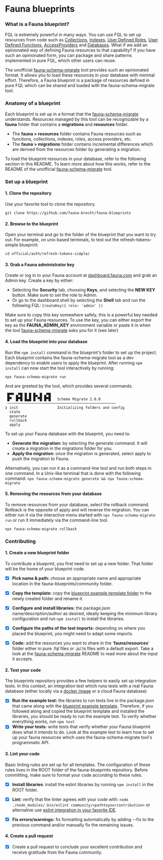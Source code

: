 

# Fauna blueprints

### What is a Fauna blueprint? 

FQL is extremely powerful in many ways. You can use FQL to set up resources from code such as [Collections](https://docs.fauna.com/fauna/current/api/fql/collections), [Indexes](https://docs.fauna.com/fauna/current/api/fql/indexes?lang=javascript), [User Defined Roles](https://docs.fauna.com/fauna/current/security/roles.html), [User Defined Functions,](https://docs.fauna.com/fauna/current/api/graphql/functions) [AccessProviders](https://docs.fauna.com/fauna/current/security/external/access_provider.html) and [Databases](https://docs.fauna.com/fauna/current/api/fql/databases). What if we add an opinionated way of defining Fauna resources to that capability? If you have such an opinionated form, you can package and share patterns implemented in pure FQL, which other users can reuse. 

The unofficial [fauna-schema-migrate](https://github.com/fauna-brecht/fauna-schema-migrate) tool provides such an opinionated format. It allows you to load these resources in your database with minimal effort. Therefore, a Fauna blueprint is a package of resources defined in pure FQL which can be shared and loaded with the fauna-schema-migrate tool. 

### Anatomy of a blueprint
Each blueprint is set up in a format that the [fauna-schema-migrate](https://github.com/fauna-brecht/fauna-schema-migrate) understands. Resources managed by this tool can be recognizable by a **fauna** folder that contains a **migrations** and **resources** folder.

- The **fauna > resources** folder contains Fauna resources such as functions, collections, indexes, roles, access providers, etc.
- The **fauna > migrations**  folder contains incremental differences which are derived from the resources folder by generating a migration.

To load the blueprint resources in your database, refer to the following section in this README. To learn more about how this works, refer to the README of the unofficial [fauna-schema-migrate](https://github.com/fauna-brecht/fauna-schema-migrate) tool.

### Set up a blueprint

#### 1. Clone the repository

Use your favorite tool to clone the repository.

```
git clone https://github.com/fauna-brecht/fauna-blueprints
```

#### 2. Browse to the blueprint

Open your terminal and go to the folder of the blueprint that you want to try out. For example, on unix based terminals, to test out the refresh-tokens-simple blueprint: 

```
cd official/auth/refresh-tokens-simple/
```

#### 3. Grab a Fauna administrator key

Create or log in to your Fauna account at [dashboard.fauna.com](https://dashboard.fauna.com/)  and grab an Admin key. Create a key by either: 

- Selecting the **Security** tab, choosing **Keys**, and selecting the **NEW KEY** button. Make sure to set the role to Admin.
- Or go to the dashboard shell by selecting the **Shell** tab and run the following FQL: `CreateKey({ role: 'admin' })`

Make sure to copy this key somewhere safely, this is a powerful key needed to set up your Fauna resources. To use the key, you can either export the key as the **FAUNA_ADMIN_KEY** environment variable or paste it in when the tool [fauna-schema-migrate](https://github.com/fauna-brecht/fauna-schema-migrate) asks you for it (see later)

#### 4. Load the blueprint into your database

Run the `npm install` command in the blueprint's folder to set up the project. Each blueprint contains the fauna-schema-migrate tool as a dev dependency to enable users to apply the blueprint. After running `npm install` can now start the tool interactively by running:

```npx fauna-schema-migrate run```

And are greeted by the tool, which provides several commands. 

```
 █▀▀ ▄▀█ █ █ █▄ █ ▄▀█ 
 █▀  █▀█ █▄█ █ ▀█ █▀█   Schema Migrate 2.0.0
 ──────────────────────────────────────────────────
❯ init                  Initializing folders and config
  state
  generate
  rollback
  apply
```

To set up your Fauna database with the blueprint, you need to: 

- **Generate the migration:** by selecting the generate command. It will create a migration in the migrations folder for you. 
- **Apply the migration**: once the migration is generated, select apply to push the migration to Fauna. 

Alternatively, you can run it as a command-line tool and run both steps in one command. In a Unix-like terminal that is done with the following command:
```npx fauna-schema-migrate generate && npx fauna-schema-migrate```

#### 5. Removing the resources from your database

To remove resources from your database, select the rollback command. Rollback is the opposite of apply and will reverse the migration. You can either run it via the interactive menu started with ```npx fauna-schema-migrate run``` or run it immediately via the command-line tool. 

```npx fauna-schema-migrate rollback```

### Contributing
#### 1. Create a new blueprint folder

To contribute a blueprint, you first need to set up a new folder. That folder will be the home of your  blueprint code.

- [x] **Pick name & path:** choose an appropriate name and appropriate location in the fauna-blueprints/community folder.

- [x] **Copy the template:** copy the [blueprint example template folder](https://github.com/fauna-brecht/fauna-blueprints/tree/master/util/blueprint-template) to the newly created folder and rename it. 

- [x] **Configure and install libraries:** the package.json name/description/author as desired, ideally keeping the minimum library configuration and run `npm install` to install the libraries. 

- [x] **Configure the paths of the test imports:** depending on where you placed the blueprint, you might need to adapt some imports. 

- [x] **Code:** add the resources you want to share in the '**fauna/resources**' folder either in pure .fql files or .js/.ts files with a default export. Take a look at the [fauna-schema-migrate](https://github.com/fauna-brecht/fauna-schema-migrate) README to read more about the input it accepts. 

#### 2. Test your code

The blueprints repository provides a few helpers to easily set up integration tests. In this context, an integration test which runs tests with a real Fauna database (either locally via a [docker image](https://hub.docker.com/r/fauna/faunadb) or a cloud Fauna database) 

- [x] **Run the example test:** the libraries to run tests live in the package.json that came along with the  [blueprint example template](https://github.com/fauna-brecht/fauna-blueprints/tree/master/util/blueprint-template). Therefore, if you followed along and copied the blueprint template and installed the libraries, you should be ready to run the example test.  To verify whether everything works, run `npm test`
- [x] **Write your tests:** write tests that verify whether your Fauna blueprint does what it intends to do. Look at the example test to learn how to set up your fauna resources which uses the fauna-schema-migrate tool's programmatic API.

#### 3. Lint your code

Basic linting rules are set up for all templates. The configuration of these rules lives in the ROOT folder of the fauna-blueprints repository. Before committing, make sure to format your code according to these rules. 

- [x] **Install libraries**: install the eslint libraries by running `npm install` in the ROOT folder. 

- [x] **Lint:** verify that the linter agrees with your code with: `node ./node_modules/.bin/eslint community/<pathtoyourcontribution>` or alternative use [eslint integration in your favorite IDE](https://eslint.org/docs/user-guide/integrations). 
- [x] **Fix errors/warnings:** fix formatting automatically by adding --fix to the previous command and/or manually fix the remaining issues. 

#### 4. Create a pull request

- [x] Create a pull request to conclude your excellent contribution and receive gratitude from the Fauna community. 


